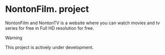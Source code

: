# NontonFilm. project

NontonFilm and NontonTV is a website where you can watch movies and tv series for free in Full HD resolution for free.

> [!WARNING]  
> This project is actively under development.
